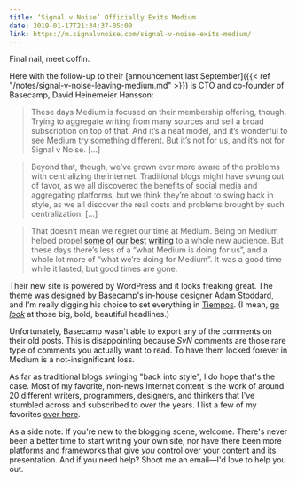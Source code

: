 ```yaml
---
title: ‘Signal v Noise’ Officially Exits Medium
date: 2019-01-17T21:34:37-05:00
link: https://m.signalvnoise.com/signal-v-noise-exits-medium/
---
```


Final nail, meet coffin. 

Here with the follow-up to their [announcement last September]({{< ref "/notes/signal-v-noise-leaving-medium.md" >}}) is CTO and co-founder of Basecamp, David Heinemeier Hansson:

> These days Medium is focused on their membership offering, though. Trying to aggregate writing from many sources and sell a broad subscription on top of that. And it’s a neat model, and it’s wonderful to see Medium try something different. But it’s not for us, and it’s not for Signal v Noise. [...]

> Beyond that, though, we’ve grown ever more aware of the problems with centralizing the internet. Traditional blogs might have swung out of favor, as we all discovered the benefits of social media and aggregating platforms, but we think they’re about to swing back in style, as we all discover the real costs and problems brought by such centralization. [...]

> That doesn’t mean we regret our time at Medium. Being on Medium helped propel [some](https://m.signalvnoise.com/lets-bury-the-hustle/) [of](https://m.signalvnoise.com/is-group-chat-making-you-sweat/) [our](https://m.signalvnoise.com/reconsider/) [best](https://m.signalvnoise.com/give-it-five-minutes/) [writing](https://m.signalvnoise.com/why-we-choose-profit/) to a whole new audience. But these days there’s less of a “what Medium is doing for us”, and a whole lot more of “what we’re doing for Medium”. It was a good time while it lasted, but good times are gone.

Their new site is powered by WordPress and it looks freaking great. The theme was designed by Basecamp's in-house designer Adam Stoddard, and I'm really digging his choice to set everything in [Tiempos](https://klim.co.nz/retail-fonts/tiempos-headline/). (I mean, [go *look*](https://m.signalvnoise.com) at those big, bold, beautiful headlines.) 

Unfortunately, Basecamp wasn't able to export any of the comments on their old posts. This is disappointing because *SvN* comments are those rare type of comments you actually want to read. To have them locked forever in Medium is a not-insignificant loss. 

As far as traditional blogs swinging "back into style", I do hope that's the case. Most of my favorite, non-news Internet content is the work of around 20 different writers, programmers, designers, and thinkers that I've stumbled across and subscribed to over the years. I list a few of my favorites [over here](https://audaciousfox.net/masthead#other-writers-worth-reading). 

As a side note: If you're new to the blogging scene, welcome. There's never been a better time to start writing your own site, nor have there been more platforms and frameworks that give *you* control over your content and its presentation. And if you need help? Shoot me an email—I'd love to help you out. 
